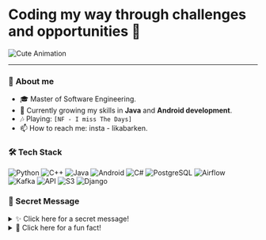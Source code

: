 # Coding my way through challenges and opportunities 🌟
![Cute Animation](https://media1.giphy.com/media/v1.Y2lkPTc5MGI3NjExcXYyNDJibGRrN3Zna2Y4dGcwYXZ5ajY5czVuemRsazY5YjNuYWNqYyZlcD12MV9pbnRlcm5hbF9naWZfYnlfaWQmY3Q9Zw/0LImKjc17VA7bsdCwC/giphy.gif)

---------------------------------------------------------------
### 🎀 **About me**
- 🎓  Master of Software Engineering.
- 🌱  Currently growing my skills in **Java** and **Android development**.
- 🎶  Playing: `[NF - I miss The Days]`
- 📫  How to reach me: insta - likabarken.


### 🛠️ **Tech Stack**  

![Python](https://img.shields.io/badge/-Python-3776AB?style=flat&logo=python&logoColor=white)  ![C++](https://img.shields.io/badge/-C++-00599C?style=flat&logo=c%2B%2B&logoColor=white)  ![Java](https://img.shields.io/badge/-Java-007396?style=flat&logo=java&logoColor=white) ![Android](https://img.shields.io/badge/-Android-3DDC84?style=flat&logo=android&logoColor=white) ![C#](https://img.shields.io/badge/-C%23-239120?style=flat&logo=c-sharp&logoColor=white) ![PostgreSQL](https://img.shields.io/badge/-PostgreSQL-4169E1?style=flat&logo=postgresql&logoColor=white) ![Airflow](https://img.shields.io/badge/-Airflow-017CEE?style=flat&logo=apache-airflow&logoColor=white)  
![Kafka](https://img.shields.io/badge/-Kafka-231F20?style=flat&logo=apache-kafka&logoColor=white)  ![API](https://img.shields.io/badge/-API-FF6F61?style=flat&logo=swagger&logoColor=white)  ![S3](https://img.shields.io/badge/-S3-569A31?style=flat&logo=amazon-s3&logoColor=white)  ![Django](https://img.shields.io/badge/-Django-092E20?style=flat&logo=django&logoColor=white)  

### 💌 Secret Message
<details>
<summary>✨ Click here for a secret message!</summary>

`🏆 Achievement Unlocked: Curious Explorer!`

</details>


<details>
<summary>👀 Click here for a fun fact!</summary>

  My favourite game is chess. You can find me on chess.com - userlika.

</details>
